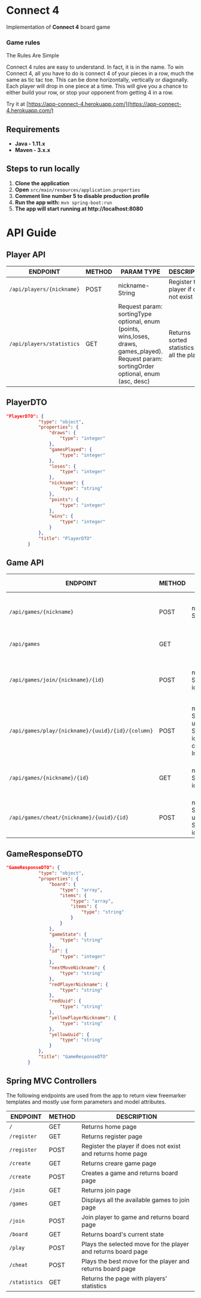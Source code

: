 # Connect 4

Implementation of **Connect 4** board game

### Game rules

The Rules Are Simple

Connect 4 rules are easy to understand. In fact, it is in the name. To win Connect 4, all you have to do is connect 4 of your pieces in a row, much the same as tic tac toe. This can be done horizontally, vertically or diagonally. Each player will drop in one piece at a time. This will give you a chance to either build your row, or stop your opponent from getting 4 in a row.

Try it at [https://app-connect-4.herokuapp.com/](https://app-connect-4.herokuapp.com/)

## Requirements

+ **Java - 1.11.x**
+ **Maven - 3.x.x**

## Steps to run locally

1. **Clone the application**
2. **Open** `src/main/resources/application.properties`
3. **Comment line number 5 to disable production profile**
4. **Run the app with:** `mvn spring-boot:run`
5. **The app will start running at http://localhost:8080**

# API Guide

## Player API

| ENDPOINT | METHOD | PARAM TYPE | DESCRIPTION | RETURNS | STATUS |
| --- | --- | --- | --- | --- | --- |
| `/api/players/{nickname}` | POST | nickname-String | Register the player if does not exist | PlayerDTO | 200(OK) |
| `/api/players/statistics` | GET | Request param: sortingType optional, enum (points, wins,loses, draws, games_played).<br>Request param: sortingOrder optional, enum (asc, desc) |  Returns sorted statistics for all the players | List<PlayerDTO> | 200(ΟΚ) |


## PlayerDTO

```json
"PlayerDTO": {
            "type": "object",
            "properties": {
                "draws": {
                    "type": "integer"
                },
                "gamesPlayed": {
                    "type": "integer"
                },
                "loses": {
                    "type": "integer"
                },
                "nickname": {
                    "type": "string"
                },
                "points": {
                    "type": "integer"
                },
                "wins": {
                    "type": "integer"
                }
            },
            "title": "PlayerDTO"
        }
```

## Game API

| ENDPOINT | METHOD | PARAM TYPE | DESCRIPTION | RETURNS | STATUS |
| --- | --- | --- | --- | --- | --- |
| `/api/games/{nickname}` | POST | nickname-String | Create a game for the user with the specific nickname | GameResponseDTO | 200(OK), 400(BAD REQUEST) |
| `/api/games` | GET |  | Rerurns all available games to join | List<GameResponseDTO> | 200(OK) |
| `/api/games/join/{nickname}/{id}` | POST | nickname-String,<br>id-Intrger | Add player with the specific nickname to the game with the specific id | GameResponseDTO | 200(OK), 400(BAD REQUEST), 401(UNAUTHORIZED) |
| `/api/games/play/{nickname}/{uuid}/{id}/{column}` | POST | nickname-String,<br>uuid-String,<br>id-Integer,<br>column-Integer | Plays for the specific player with this uuid to the game with this id the specific move | GameResponseDTO | 200(OK), 400(BAD REQUEST), 401(UNAUTHORIZED) |
| `/api/games/{nickname}/{id}` | GET | nickname-String,<br>id-Integer | Returns all the needed information about the game | GameResponseDTO | 200(ΟΚ), 401(UNAUTHORIZED) |
| `/api/games/cheat/{nickname}/{uuid}/{id}` | POST | nickname-String,<br>uuid-String,<br>id-Integer | Plays the best move for the player | GameResponseDTO | 200(OK), 400(BAD REQUEST), 401(UNAUTHORIZED) |

## GameResponseDTO

```json
"GameResponseDTO": {
            "type": "object",
            "properties": {
                "board": {
                    "type": "array",
                    "items": {
                        "type": "array",
                        "items": {
                            "type": "string"
                        }
                    }
                },
                "gameState": {
                    "type": "string"
                },
                "id": {
                    "type": "integer"
                },
                "nextMoveNickname": {
                    "type": "string"
                },
                "redPlayerNickname": {
                    "type": "string"
                },
                "redUuid": {
                    "type": "string"
                },
                "yellowPlayerNickname": {
                    "type": "string"
                },
                "yellowUuid": {
                    "type": "string"
                }
            },
            "title": "GameResponseDTO"
        }
```

## Spring MVC Controllers

The following endpoints are used from the app to return view freemarker templates and mostly use form parameters and model attributes.

| ENDPOINT | METHOD | DESCRIPTION |
| --- | --- | --- |
| `/` | GET | Returns home page |
| `/register` | GET | Returns register page |
| `/register` | POST | Register the player if does not exist and returns home page |
| `/create` | GET | Returns creare game page |
| `/create` | POST | Creates a game and returns board page |
| `/join` | GET | Returns join page |
| `/games` | GET | Displays all the available games to join page |
| `/join` | POST | Join player to game and returns board page |
| `/board` | GET | Returns board's current state |
| `/play` | POST | Plays the selected move for the player and returns board page |
| `/cheat` | POST | Plays the best move for the player and returns board page |
| `/statistics` | GET |  Returns the page with players' statistics |


